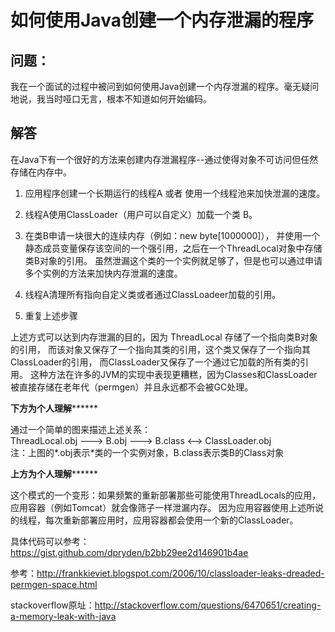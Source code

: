 # 如何使用Java创建一个内存泄漏的程序

## 问题：
我在一个面试的过程中被问到如何使用Java创建一个内存泄漏的程序。毫无疑问地说，我当时哑口无言，根本不知道如何开始编码。

## 解答
在Java下有一个很好的方法来创建内存泄漏程序--通过使得对象不可访问但任然存储在内存中。

1. 应用程序创建一个长期运行的线程A 或者 使用一个线程池来加快泄漏的速度。

2. 线程A使用ClassLoader（用户可以自定义）加载一个类 B。

3. 在类B申请一块很大的连续内存（例如：new byte[1000000]），
并使用一个静态成员变量保存该空间的一个强引用，之后在一个ThreadLocal对象中存储类B对象的引用。
虽然泄漏这个类的一个实例就足够了，但是也可以通过申请多个实例的方法来加快内存泄漏的速度。

4. 线程A清理所有指向自定义类或者通过ClassLoadeer加载的引用。

5. 重复上述步骤

上述方式可以达到内存泄漏的目的，因为 ThreadLocal 存储了一个指向类B对象的引用，
而该对象又保存了一个指向其类的引用，这个类又保存了一个指向其ClassLoader的引用，
而ClassLoader又保存了一个通过它加载的所有类的引用。
这种方法在许多的JVM的实现中表现更糟糕，因为Classes和ClassLoader被直接存储在老年代（permgen）并且永远都不会被GC处理。

******************************下方为个人理解************************************

通过一个简单的图来描述上述关系：<br>
ThreadLocal.obj ---> B.obj ---> B.class <--> ClassLoader.obj<br>
注：上图的\*.obj表示\*类的一个实例对象，B.class表示类B的Class对象

******************************上方为个人理解************************************

这个模式的一个变形：如果频繁的重新部署那些可能使用ThreadLocals的应用，应用容器（例如Tomcat）就会像筛子一样泄漏内存。
因为应用容器使用上述所说的线程，每次重新部署应用时，应用容器都会使用一个新的ClassLoader。

具体代码可以参考：https://gist.github.com/dpryden/b2bb29ee2d146901b4ae

参考：http://frankkieviet.blogspot.com/2006/10/classloader-leaks-dreaded-permgen-space.html

stackoverflow原址：http://stackoverflow.com/questions/6470651/creating-a-memory-leak-with-java
